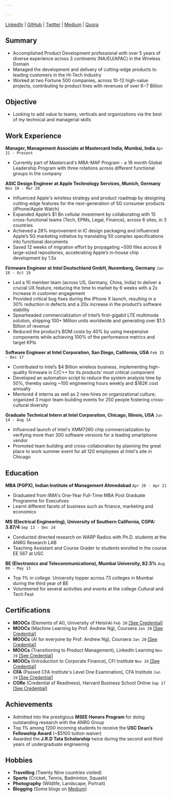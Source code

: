 ```yaml
---

---
```


<div id="webaddress">
 <a href="https://www.linkedin.com/in/krupeshved/">LinkedIn</a>
  | <a href="https://www.github.com/krupeshrved">GitHub</a>
    | <a href="https://twitter.com/krupesh_ved">Twitter</a>
      | <a href="https://medium.com/@krupeshved">Medium</a>
        | <a href="https://www.quora.com/profile/Krupesh-Rajesh-Ved">Quora</a>
</div>

## Summary

- Accomplished Product Development professional with over 5 years of diverse experience across 3 continents (NA/EU/APAC) in the Wireless Domain
- Managed the development and delivery of cutting-edge products to leading customers in the Hi-Tech Industry
- Worked at two Fortune 500 companies, across 10-12 high-value projects, contributing to product lines with revenues of over $6-$7 Billion

## Objective

-  Looking to add value to teams, verticals and organizations via the best of my technical and managerial skills 

## Work Experience

  __Manager, Management Associate at Mastercard India, Mumbai, India__ `Apr 21 - Present`
  - Currently part of Mastercard's MBA-MAP Program - a 18 month Global Leadership Program with three rotations across different functional groups in the company
  
  __ASIC Design Engineer at Apple Technology Services, Munich, Germany__ `Nov 19 - Mar 20`
  - Influenced Apple's wireless strategy and product roadmap by designing cutting-edge features for the next-generation of 5G consumer products (iPhone/Apple Watch)
  - Expanded Apple’s $1 Bn cellular investment by collaborating with 15 cross-functional teams (Tech, EPMs, Legal, Finance), across 6 sites, in 3 countries
  - Achieved a 28% improvement in IC design packaging and influenced Apple’s 5G marketing initiative by translating 50 complex specifications into functional documents
  - Saved 12 weeks of migration effort by propagating ~500 files across 8 large-sized repositories, accelerating Apple’s in-house chip development by 1.5x
  
  __Firmware Engineer at Intel Deutschland GmbH, Nuremberg, Germany__  `Jan 18 - Oct 19`
  - Led a 10 member team (across US, Germany, China, India) to deliver a crucial UX feature, reducing the time to market by 6 weeks with a 2x increase in customer engagement
  - Provided critical bug fixes during the iPhone X launch, resulting in a 30% reduction in defects and a 20x increase in the product’s software stability
  - Spearheaded commercialization of Intel’s first-gigabit LTE multimode solution, shipping 100+ Million units worldwide and generating over $1.5 Billion of revenue
  - Reduced the product’s BOM costs by 40% by using inexpensive components while achieving 100% of the performance metrics and target KPIs
  
  __Software Engineer at Intel Corporation, San Diego, California, USA__ `Feb 15 - Dec 17`
  - Contributed to Intel’s $4 Billion wireless business, implementing high-quality firmware in C/C++ for its products’ most critical component
  - Developed an automation script to reduce the system analysis time by 50%, thereby saving ~100 engineering hours weekly and $182K cost annually
  - Mentored 4 interns as well as 2 new hires on organizational culture; organized 3 major team-building events for 250 people fostering cross-cultural diversity
  
  __Graduate Technical Intern at Intel Corporation, Chicago, Illinois, USA__ `Jun 14 - Aug 14`
  - Influenced launch of Intel's XMM7260 chip commercialization by verifying more than 300 software versions for a leading smartphone vendor
  - Promoted team building and cross-collaboration by planning the great place to work summer event for all 120 employees at Intel's site in Chicago
  
## Education

  __MBA (PGPX), Indian Institute of Management Ahmedabad__ `Apr 20 - Apr 21`
  - Graduated from IIMA's One-Year Full-Time MBA Post Graduate Programme for Executives
  - Learnt different facets of business such as finance, marketing and economics
 
  __MS (Electrical Engineering), University of Southern California, CGPA: 3.87/4__  `Sep 13 - Dec 14`
  - Conducted directed research on WARP Radios with Ph.D. students at the ANRG Research LAB
  - Teaching Assistant and Course Grader to students enrolled in the course EE 567 at USC
 
  __BE (Electronics and Telecommunications), Mumbai University, 82.5%__ `Aug 09 - May 13`
  - Top 1% in college. University topper across 73 colleges in Mumbai during the third year of BE
  - Volunteered for several activities and events at the college Cultural and Tech Fest 


## Certifications
  - __MOOCs__ (Elements of AI), University of Helsinki `Feb 20`
 <a href="https://certificates.mooc.fi/validate/7x7y1zflma8">[See Credential]</a>
  - __MOOCs__ (Machine Learning by Prof. Andrew Ng), Coursera `Jan 20`
 <a href="https://www.coursera.org/account/accomplishments/verify/73M49QBYXT54">[See Credential]</a>
   - __MOOCs__ (AI for everyone by Prof. Andrew Ng), Coursera `Jan 20`
 <a href="https://www.coursera.org/account/accomplishments/verify/NBWNQCT4B6Q7">[See Credential]</a>
  - __MOOCs__ (Transitioning to Product Management), LinkedIn Learning `Nov 19`
 <a href="https://www.linkedin.com/learning/transitioning-to-product-management">[See Credential]</a>
   - __MOOCs__ (Introduction to Corporate Finance), CFI Institute `Nov 19`
 <a href="https://www.credential.net/cdb6ee0e-45f8-4c02-9db3-e6b73a8a5cf5">[See Credential]</a>
  - __CFA__ (Passed CFA Institute's Level One Examination), CFA Institute `Jun 19`
 <a href="https://basno.com/nw2ze8h6">[See Credential]</a>
  - __CORe__ (Credential of Readiness), Harvard Business School Online `Sep 17`
 <a href="https://online.hbs.edu/courses/core/">[See Credential]</a>

## Achievements
  
  - Admitted into the prestigious __MSEE Honors Program__ for doing outstanding research with the ANRG Group
  - Top 1% among 1200 incoming students to receive the __USC Dean’s Fellowship Award__ (~$5100 tuition waiver)
  - Awarded the __J.R.D Tata Scholarship__ twice during the second and third years of undergraduate engineering
  
 
## Hobbies

- __Travelling__ (Twenty Nine countries visited)
- __Sports__ (Cricket, Tennis, Badminton, Squash)
- __Photography__ (Wildlife, Landscape, Portrait)
- __Blogging__ (Some blogs on <a href="https://medium.com/me/stories/public">Medium</a>)

<!-- ### Footer

Last updated: Mar 2021 -->


